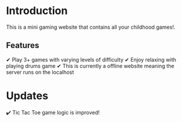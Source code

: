 # Introduction
  This is a mini gaming website that contains all your childhood games!.
## Features
 ✔ Play 3+ games with varying levels of difficulty
 ✔ Enjoy relaxing with playing drums game
 ✔ This is currently a offline website meaning the server runs on the localhost
# Updates
✔️ Tic Tac Toe game logic is improved!

